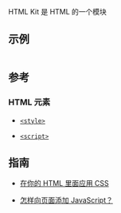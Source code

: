 HTML Kit 是 HTML 的一个模块

## 示例

```

```

## 参考

### HTML 元素

- [`<style>`](https://developer.mozilla.org/zh-CN/docs/Web/HTML/Element/style)

- [`<script>`](https://developer.mozilla.org/zh-CN/docs/Web/HTML/Element/script)

## 指南

- [在你的 HTML 里面应用 CSS](https://developer.mozilla.org/zh-CN/docs/Learn/CSS/First_steps/How_CSS_is_structured#%E5%9C%A8%E4%BD%A0%E7%9A%84_html_%E9%87%8C%E9%9D%A2%E5%BA%94%E7%94%A8_css)

- [怎样向页面添加 JavaScript？](https://developer.mozilla.org/zh-CN/docs/Learn/JavaScript/First_steps/What_is_JavaScript#%E6%80%8E%E6%A0%B7%E5%90%91%E9%A1%B5%E9%9D%A2%E6%B7%BB%E5%8A%A0_javascript%EF%BC%9F)
